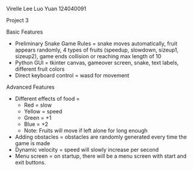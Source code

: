 Virelle Lee Luo Yuan 124040091

Project 3 

Basic Features

- Preliminary Snake Game Rules = snake moves automatically, fruit appears randomly, 4 types of fruits (speedup, slowdown, sizeup1, sizeup2), game ends collision or reaching max length of 10
- Python GUI = tkinter canvas, gameover screen, snake, text labels, different fruit colors
- Direct keyboard control = wasd for movement

Advanced Features

- Different effects of food = 
    * Red = slow
    * Yellow = speed
    * Green = +1
    * Blue = +2
    * Note: Fruits will move if left alone for long enough
- Adding obstacles = obstacles are randomly generated every time the game is made
- Dynamic velocity = speed will slowly increase per second
- Menu screen = on startup, there will be a menu screen with start and exit buttons. 